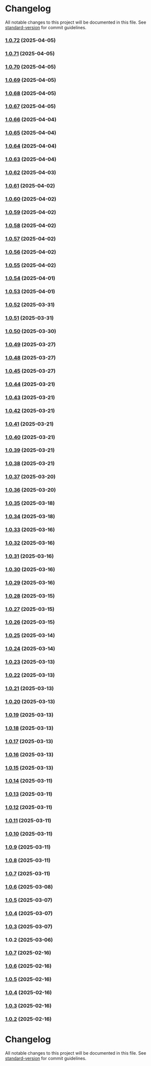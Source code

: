 # Changelog

All notable changes to this project will be documented in this file. See [standard-version](https://github.com/conventional-changelog/standard-version) for commit guidelines.

### [1.0.72](https://github.com/dmeikle/node-caching/compare/v1.0.71...v1.0.72) (2025-04-05)

### [1.0.71](https://github.com/dmeikle/node-caching/compare/v1.0.70...v1.0.71) (2025-04-05)

### [1.0.70](https://github.com/dmeikle/node-caching/compare/v1.0.69...v1.0.70) (2025-04-05)

### [1.0.69](https://github.com/dmeikle/node-caching/compare/v1.0.68...v1.0.69) (2025-04-05)

### [1.0.68](https://github.com/dmeikle/node-caching/compare/v1.0.67...v1.0.68) (2025-04-05)

### [1.0.67](https://github.com/dmeikle/node-caching/compare/v1.0.66...v1.0.67) (2025-04-05)

### [1.0.66](https://github.com/dmeikle/node-caching/compare/v1.0.65...v1.0.66) (2025-04-04)

### [1.0.65](https://github.com/dmeikle/node-caching/compare/v1.0.64...v1.0.65) (2025-04-04)

### [1.0.64](https://github.com/dmeikle/node-caching/compare/v1.0.63...v1.0.64) (2025-04-04)

### [1.0.63](https://github.com/dmeikle/node-caching/compare/v1.0.62...v1.0.63) (2025-04-04)

### [1.0.62](https://github.com/dmeikle/node-caching/compare/v1.0.61...v1.0.62) (2025-04-03)

### [1.0.61](https://github.com/dmeikle/node-caching/compare/v1.0.60...v1.0.61) (2025-04-02)

### [1.0.60](https://github.com/dmeikle/node-caching/compare/v1.0.59...v1.0.60) (2025-04-02)

### [1.0.59](https://github.com/dmeikle/node-caching/compare/v1.0.58...v1.0.59) (2025-04-02)

### [1.0.58](https://github.com/dmeikle/node-caching/compare/v1.0.57...v1.0.58) (2025-04-02)

### [1.0.57](https://github.com/dmeikle/node-caching/compare/v1.0.56...v1.0.57) (2025-04-02)

### [1.0.56](https://github.com/dmeikle/node-caching/compare/v1.0.55...v1.0.56) (2025-04-02)

### [1.0.55](https://github.com/dmeikle/node-caching/compare/v1.0.54...v1.0.55) (2025-04-02)

### [1.0.54](https://github.com/dmeikle/node-caching/compare/v1.0.53...v1.0.54) (2025-04-01)

### [1.0.53](https://github.com/dmeikle/node-caching/compare/v1.0.52...v1.0.53) (2025-04-01)

### [1.0.52](https://github.com/dmeikle/node-caching/compare/v1.0.51...v1.0.52) (2025-03-31)

### [1.0.51](https://github.com/dmeikle/node-caching/compare/v1.0.50...v1.0.51) (2025-03-31)

### [1.0.50](https://github.com/dmeikle/node-caching/compare/v1.0.49...v1.0.50) (2025-03-30)

### [1.0.49](https://github.com/dmeikle/node-caching/compare/v1.0.48...v1.0.49) (2025-03-27)

### [1.0.48](https://github.com/dmeikle/node-caching/compare/v1.0.45...v1.0.48) (2025-03-27)

### [1.0.45](https://github.com/dmeikle/node-caching/compare/v1.0.44...v1.0.45) (2025-03-27)

### [1.0.44](https://github.com/dmeikle/node-caching/compare/v1.0.43...v1.0.44) (2025-03-21)

### [1.0.43](https://github.com/dmeikle/node-caching/compare/v1.0.42...v1.0.43) (2025-03-21)

### [1.0.42](https://github.com/dmeikle/node-caching/compare/v1.0.41...v1.0.42) (2025-03-21)

### [1.0.41](https://github.com/dmeikle/node-caching/compare/v1.0.40...v1.0.41) (2025-03-21)

### [1.0.40](https://github.com/dmeikle/node-caching/compare/v1.0.39...v1.0.40) (2025-03-21)

### [1.0.39](https://github.com/dmeikle/node-caching/compare/v1.0.38...v1.0.39) (2025-03-21)

### [1.0.38](https://github.com/dmeikle/node-caching/compare/v1.0.37...v1.0.38) (2025-03-21)

### [1.0.37](https://github.com/dmeikle/node-caching/compare/v1.0.36...v1.0.37) (2025-03-20)

### [1.0.36](https://github.com/dmeikle/node-caching/compare/v1.0.35...v1.0.36) (2025-03-20)

### [1.0.35](https://github.com/dmeikle/node-caching/compare/v1.0.34...v1.0.35) (2025-03-18)

### [1.0.34](https://github.com/dmeikle/node-caching/compare/v1.0.33...v1.0.34) (2025-03-18)

### [1.0.33](https://github.com/dmeikle/node-caching/compare/v1.0.32...v1.0.33) (2025-03-16)

### [1.0.32](https://github.com/dmeikle/node-caching/compare/v1.0.31...v1.0.32) (2025-03-16)

### [1.0.31](https://github.com/dmeikle/node-caching/compare/v1.0.30...v1.0.31) (2025-03-16)

### [1.0.30](https://github.com/dmeikle/node-caching/compare/v1.0.29...v1.0.30) (2025-03-16)

### [1.0.29](https://github.com/dmeikle/node-caching/compare/v1.0.28...v1.0.29) (2025-03-16)

### [1.0.28](https://github.com/dmeikle/node-caching/compare/v1.0.27...v1.0.28) (2025-03-15)

### [1.0.27](https://github.com/dmeikle/node-caching/compare/v1.0.26...v1.0.27) (2025-03-15)

### [1.0.26](https://github.com/dmeikle/node-caching/compare/v1.0.25...v1.0.26) (2025-03-15)

### [1.0.25](https://github.com/dmeikle/node-caching/compare/v1.0.24...v1.0.25) (2025-03-14)

### [1.0.24](https://github.com/dmeikle/node-caching/compare/v1.0.23...v1.0.24) (2025-03-14)

### [1.0.23](https://github.com/dmeikle/node-caching/compare/v1.0.22...v1.0.23) (2025-03-13)

### [1.0.22](https://github.com/dmeikle/node-caching/compare/v1.0.21...v1.0.22) (2025-03-13)

### [1.0.21](https://github.com/dmeikle/node-caching/compare/v1.0.20...v1.0.21) (2025-03-13)

### [1.0.20](https://github.com/dmeikle/node-caching/compare/v1.0.19...v1.0.20) (2025-03-13)

### [1.0.19](https://github.com/dmeikle/node-caching/compare/v1.0.18...v1.0.19) (2025-03-13)

### [1.0.18](https://github.com/dmeikle/node-caching/compare/v1.0.17...v1.0.18) (2025-03-13)

### [1.0.17](https://github.com/dmeikle/node-caching/compare/v1.0.16...v1.0.17) (2025-03-13)

### [1.0.16](https://github.com/dmeikle/node-caching/compare/v1.0.15...v1.0.16) (2025-03-13)

### [1.0.15](https://github.com/dmeikle/node-caching/compare/v1.0.14...v1.0.15) (2025-03-13)

### [1.0.14](https://github.com/dmeikle/node-caching/compare/v1.0.13...v1.0.14) (2025-03-11)

### [1.0.13](https://github.com/dmeikle/node-caching/compare/v1.0.12...v1.0.13) (2025-03-11)

### [1.0.12](https://github.com/dmeikle/node-caching/compare/v1.0.11...v1.0.12) (2025-03-11)

### [1.0.11](https://github.com/dmeikle/node-caching/compare/v1.0.10...v1.0.11) (2025-03-11)

### [1.0.10](https://github.com/dmeikle/node-caching/compare/v1.0.9...v1.0.10) (2025-03-11)

### [1.0.9](https://github.com/dmeikle/node-caching/compare/v1.0.8...v1.0.9) (2025-03-11)

### [1.0.8](https://github.com/dmeikle/node-caching/compare/v1.0.7...v1.0.8) (2025-03-11)

### [1.0.7](https://github.com/dmeikle/node-caching/compare/v1.0.6...v1.0.7) (2025-03-11)

### [1.0.6](https://github.com/dmeikle/node-caching/compare/v1.0.5...v1.0.6) (2025-03-08)

### [1.0.5](https://github.com/dmeikle/node-caching/compare/v1.0.4...v1.0.5) (2025-03-07)

### [1.0.4](https://github.com/dmeikle/node-caching/compare/v1.0.3...v1.0.4) (2025-03-07)

### [1.0.3](https://github.com/dmeikle/node-caching/compare/v1.0.2...v1.0.3) (2025-03-07)

### 1.0.2 (2025-03-06)

### [1.0.7](https://github.com/dmeikle/node-caching/compare/v1.0.6...v1.0.7) (2025-02-16)

### [1.0.6](https://github.com/dmeikle/node-caching/compare/v1.0.5...v1.0.6) (2025-02-16)

### [1.0.5](https://github.com/dmeikle/node-caching/compare/v1.0.4...v1.0.5) (2025-02-16)

### [1.0.4](https://github.com/dmeikle/node-caching/compare/v1.0.3...v1.0.4) (2025-02-16)

### [1.0.3](https://github.com/dmeikle/node-caching/compare/v1.0.2...v1.0.3) (2025-02-16)

### [1.0.2](https://github.com/dmeikle/node-caching/compare/v1.0.34...v1.0.2) (2025-02-16)

# Changelog

All notable changes to this project will be documented in this file. See [standard-version](https://github.com/conventional-changelog/standard-version) for commit guidelines.
